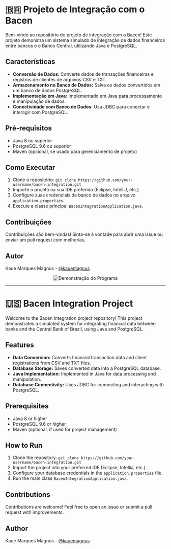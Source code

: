 # 🇧🇷 Projeto de Integração com o Bacen

Bem-vindo ao repositório do projeto de integração com o Bacen! Este projeto demonstra um sistema simulado de integração de dados financeiros entre bancos e o Banco Central, utilizando Java e PostgreSQL.

## Características

- **Conversão de Dados:** Converte dados de transações financeiras e registros de clientes de arquivos CSV e TXT.
- **Armazenamento no Banco de Dados:** Salva os dados convertidos em um banco de dados PostgreSQL.
- **Implementação em Java:** Implementado em Java para processamento e manipulação de dados.
- **Conectividade com Banco de Dados:** Usa JDBC para conectar e interagir com PostgreSQL.

## Pré-requisitos

- Java 8 ou superior
- PostgreSQL 9.6 ou superior
- Maven (opcional, se usado para gerenciamento de projeto)

## Como Executar

1. Clone o repositório: `git clone https://github.com/your-username/bacen-integration.git`
2. Importe o projeto na sua IDE preferida (Eclipse, IntelliJ, etc.).
3. Configure suas credenciais de banco de dados no arquivo `application.properties`.
4. Execute a classe principal `BacenIntegrationApplication.java`.

## Contribuições

Contribuições são bem-vindas! Sinta-se à vontade para abrir uma issue ou enviar um pull request com melhorias.

## Autor

Kaue Marques Magnus - [@kauemagnus](https://www.linkedin.com/in/kauemagnus/)

<p align="center">
  <img src="https://github.com/KaueMagnus/BacenIntegration/blob/main/gif/BacenIntegration.gif" alt="Demonstração do Programa">
</p>  

---

# 🇺🇸 Bacen Integration Project

Welcome to the Bacen Integration project repository! This project demonstrates a simulated system for integrating financial data between banks and the Central Bank of Brazil, using Java and PostgreSQL.

## Features

- **Data Conversion:** Converts financial transaction data and client registrations from CSV and TXT files.
- **Database Storage:** Saves converted data into a PostgreSQL database.
- **Java Implementation:** Implemented in Java for data processing and manipulation.
- **Database Connectivity:** Uses JDBC for connecting and interacting with PostgreSQL.

## Prerequisites

- Java 8 or higher
- PostgreSQL 9.6 or higher
- Maven (optional, if used for project management)

## How to Run

1. Clone the repository: `git clone https://github.com/your-username/bacen-integration.git`
2. Import the project into your preferred IDE (Eclipse, IntelliJ, etc.).
3. Configure your database credentials in the `application.properties` file.
4. Run the main class `BacenIntegrationApplication.java`.

## Contributions

Contributions are welcome! Feel free to open an issue or submit a pull request with improvements.

## Author

Kaue Marques Magnus - [@kauemagnus](https://www.linkedin.com/in/kauemagnus/)
